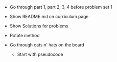 - Go through part 1, part 2, 3, 4 before problem set 1
- Show README.md on curriculum page
- Show Solutions for problems

- Rotate method

- Go through cats n' hats on the board
    - Start with pseudocode
